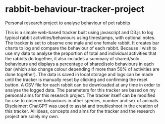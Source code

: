 # rabbit-behaviour-tracker-project
Personal research project to analyse behaviour of pet rabbits

This is a simple web-based tracker built using javascript and D3.js to log typical rabbit activities/behaviours using timestamps, with optional notes. The tracker is set to observe one male and one female rabbit. It creates bar charts to log and compare the behaviour of each rabbit. Because I wish to use my data to analyse the proportion of total and individual activities that the rabbits do together, it also includes a summary of shared/solo behaviours and displays a percentage of shared/solo behaviours in each bar (which also change colour depending if more than 50% of activities are done together). The data is saved in local storage and logs can be made until the tracker is manually reset by clicking and confirming the reset button. A CSV file for each rabbit can be downloaded at any time in order to analyse the logged data. 
The parameters for this tracker are based on my personal aims for this research project. The tracker itself can be modified for use to observe behaviours in other species, number and sex of animals.
Disclaimer: ChatGPT was used to assist and troubleshoot in the creation of this tracker. All ideas, concepts and aims for the tracker and the research project are solely my own.
